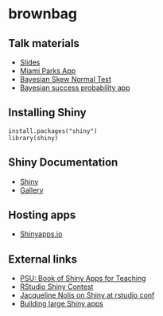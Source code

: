 # brownbag

## Talk materials
- [Slides](slides.pdf)
- [Miami Parks App](brownbag/parks.R)
- [Bayesian Skew Normal Test](brownbag/skew.R)
- [Bayesian success probability app](beta_app/app.R)

## Installing Shiny

```
install.packages("shiny")
library(shiny)
```

## Shiny Documentation
- [Shiny](https://shiny.rstudio.com/)
- [Gallery](https://shiny.rstudio.com/gallery/)

## Hosting apps
- [Shinyapps.io](https://www.shinyapps.io/)

## External links
- [PSU: Book of Shiny Apps for Teaching](https://sites.psu.edu/shinyapps/)
- [RStudio Shiny Contest](https://blog.rstudio.com/2019/01/07/first-shiny-contest/?utm_content=buffercf350&utm_medium=social&utm_source=twitter&utm_campaign=buffer)
- [Jacqueline Nolis on Shiny at rstudio conf](https://medium.com/@skyetetra/rstudio-conf-2019-takeaways-9c60eda17084)
- [Building large Shiny apps](https://thinkr-open.github.io/rstudioconf2019/)